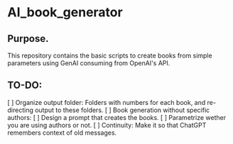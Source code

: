 # AI_book_generator

## Purpose. 
This repository contains the basic scripts to create books from simple parameters using GenAI consuming from OpenAI's API.

## TO-DO:
[ ] Organize output folder:
    Folders with numbers for each book, and re-directing output to these folders.
[ ] Book generation without specific authors:
    [ ] Design a prompt that creates the books.
    [ ] Parametrize wether you are using authors or not.
[ ] Continuity:
    Make it so that ChatGPT remembers context of old messages.